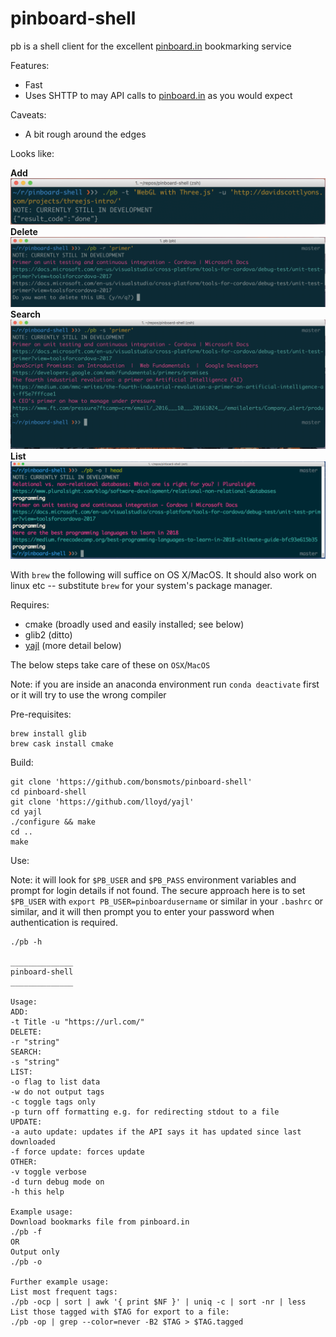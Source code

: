 pinboard-shell
==============

pb is a shell client for the excellent [pinboard.in](https://pinboard.in/) bookmarking service

Features:

- Fast
- Uses SHTTP to may API calls to [pinboard.in](https://pinboard.in/) as you would expect

Caveats:

- A bit rough around the edges

Looks like:

**Add**
![Delete](https://raw.githubusercontent.com/bonsmots/pinboard-shell/master/screen-add.png)
**Delete**
![Delete](https://raw.githubusercontent.com/bonsmots/pinboard-shell/master/screen-remove.png)
**Search**
![Search](https://raw.githubusercontent.com/bonsmots/pinboard-shell/master/screen-search.png)
**List**
![Output](https://raw.githubusercontent.com/bonsmots/pinboard-shell/master/screen-list.png)

With `brew` the following will suffice on OS X/MacOS. It should also work on linux etc -- substitute `brew` for your system's package manager.

Requires:

- cmake (broadly used and easily installed; see below)
- glib2 (ditto)
- [yajl](https://github.com/lloyd/yajl) (more detail below)

The below steps take care of these on `OSX`/`MacOS`

Note: if you are inside an anaconda environment run `conda deactivate` first or it will try to use the wrong compiler

Pre-requisites:

	brew install glib
	brew cask install cmake

Build:

	git clone 'https://github.com/bonsmots/pinboard-shell'
	cd pinboard-shell
	git clone 'https://github.com/lloyd/yajl'
	cd yajl
	./configure && make
	cd ..
	make

Use:

Note: it will look for `$PB_USER` and `$PB_PASS` environment variables and prompt for login details if not found. The secure approach here is to set `$PB_USER` with `export PB_USER=pinboardusername` or similar in your `.bashrc` or similar, and it will then prompt you to enter your password when authentication is required.

````  
./pb -h

______________
pinboard-shell
______________

Usage:
ADD:
-t Title -u "https://url.com/"
DELETE:
-r "string"
SEARCH:
-s "string"
LIST:
-o flag to list data
-w do not output tags
-c toggle tags only
-p turn off formatting e.g. for redirecting stdout to a file
UPDATE:
-a auto update: updates if the API says it has updated since last downloaded
-f force update: forces update
OTHER:
-v toggle verbose
-d turn debug mode on
-h this help

Example usage:
Download bookmarks file from pinboard.in
./pb -f
OR
Output only
./pb -o

Further example usage:
List most frequent tags:
./pb -ocp | sort | awk '{ print $NF }' | uniq -c | sort -nr | less
List those tagged with $TAG for export to a file:
./pb -op | grep --color=never -B2 $TAG > $TAG.tagged  
````